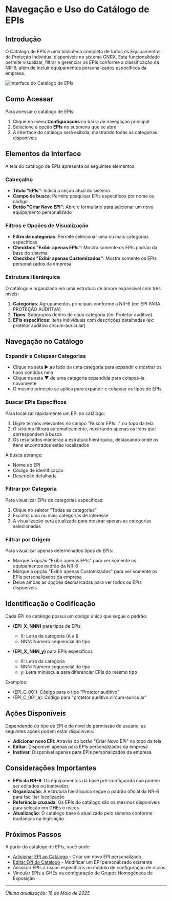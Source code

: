 # Navegação e Uso do Catálogo de EPIs

## Introdução

O Catálogo de EPIs é uma biblioteca completa de todos os Equipamentos de Proteção Individual disponíveis no sistema GNRX. Esta funcionalidade permite visualizar, filtrar e gerenciar os EPIs conforme a classificação da NR-6, além de incluir equipamentos personalizados específicos da empresa.

![Interface do Catálogo de EPIs](../../../assets/images/catalogo-epis.png)

## Como Acessar

Para acessar o catálogo de EPIs:

1. Clique no menu **Configurações** na barra de navegação principal
2. Selecione a opção **EPIs** no submenu que se abre
3. A interface do catálogo será exibida, mostrando todas as categorias disponíveis

## Elementos da Interface

A tela do catálogo de EPIs apresenta os seguintes elementos:

### Cabeçalho

- **Título "EPIs"**: Indica a seção atual do sistema
- **Campo de busca**: Permite pesquisar EPIs específicos por nome ou código
- **Botão "Criar Novo EPI"**: Abre o formulário para adicionar um novo equipamento personalizado

### Filtros e Opções de Visualização

- **Filtro de categorias**: Permite selecionar uma ou mais categorias específicas
- **Checkbox "Exibir apenas EPIs"**: Mostra somente os EPIs padrão da base do sistema
- **Checkbox "Exibir apenas Customizados"**: Mostra somente os EPIs personalizados da empresa

### Estrutura Hierárquica

O catálogo é organizado em uma estrutura de árvore expansível com três níveis:

1. **Categorias**: Agrupamentos principais conforme a NR-6 (ex: EPI PARA PROTEÇÃO AUDITIVA)
2. **Tipos**: Subgrupos dentro de cada categoria (ex: Protetor auditivo)
3. **EPIs específicos**: Itens individuais com descrições detalhadas (ex: protetor auditivo circum-auricular)

## Navegação no Catálogo

### Expandir e Colapsar Categorias

- Clique na seta ▶ ao lado de uma categoria para expandir e mostrar os tipos contidos nela
- Clique na seta ▼ de uma categoria expandida para colapsá-la novamente
- O mesmo princípio se aplica para expandir e colapsar os tipos de EPIs

### Buscar EPIs Específicos

Para localizar rapidamente um EPI no catálogo:

1. Digite termos relevantes no campo "Buscar EPIs..." no topo da tela
2. O sistema filtrará automaticamente, mostrando apenas os itens que correspondem à busca
3. Os resultados manterão a estrutura hierárquica, destacando onde os itens encontrados estão localizados

A busca abrange:
- Nome do EPI
- Código de identificação
- Descrição detalhada

### Filtrar por Categoria

Para visualizar EPIs de categorias específicas:

1. Clique no seletor "Todas as categorias"
2. Escolha uma ou mais categorias de interesse
3. A visualização será atualizada para mostrar apenas as categorias selecionadas

### Filtrar por Origem

Para visualizar apenas determinados tipos de EPIs:

- Marque a opção "Exibir apenas EPIs" para ver somente os equipamentos padrão da NR-6
- Marque a opção "Exibir apenas Customizados" para ver somente os EPIs personalizados da empresa
- Deixe ambas as opções desmarcadas para ver todos os EPIs disponíveis

## Identificação e Codificação

Cada EPI no catálogo possui um código único que segue o padrão:

- **(EPI_X_NNN)** para tipos de EPIs
  - X: Letra da categoria (A a I)
  - NNN: Número sequencial do tipo

- **(EPI_X_NNN_y)** para EPIs específicos
  - X: Letra da categoria
  - NNN: Número sequencial do tipo
  - y: Letra minúscula para diferenciar EPIs do mesmo tipo

Exemplos:
- (EPI_C_001): Código para o tipo "Protetor auditivo"
- (EPI_C_001_a): Código para "protetor auditivo circum-auricular"

## Ações Disponíveis

Dependendo do tipo de EPI e do nível de permissão do usuário, as seguintes ações podem estar disponíveis:

- **Adicionar novo EPI**: Através do botão "Criar Novo EPI" no topo da tela
- **Editar**: Disponível apenas para EPIs personalizados da empresa
- **Inativar**: Disponível apenas para EPIs personalizados da empresa

## Considerações Importantes

- **EPIs da NR-6**: Os equipamentos da base pré-configurada não podem ser editados ou inativados
- **Organização**: A estrutura hierárquica segue o padrão oficial da NR-6 para facilitar localização
- **Referência cruzada**: Os EPIs do catálogo são os mesmos disponíveis para seleção em GHEs e riscos
- **Atualização**: O catálogo base é atualizado pelo sistema conforme mudanças na legislação

## Próximos Passos

A partir do catálogo de EPIs, você pode:

- [Adicionar EPI ao Catálogo](./adicionar-epi-catalogo.md) - Criar um novo EPI personalizado
- [Editar EPI do Catálogo](./editar-epi-catalogo.md) - Modificar um EPI personalizado existente
- Associar EPIs a riscos específicos no módulo de configuração de riscos
- Vincular EPIs a GHEs na configuração de Grupos Homogêneos de Exposição

---

*Última atualização: 18 de Maio de 2025*